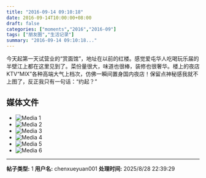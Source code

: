 ```yaml
---
title: "2016-09-14 09:10:18"
date: 2016-09-14T10:00:00+08:00
draft: false
categories: ["moments","2016","2016-09"]
tags: ["朋友圈","生活记录"]
summary: "2016-09-14 09:10:18..."
---
```


今天起第一天试营业的“赏面馆”，地址在以前的红楼。感觉爱屯华人吃喝玩乐届的半壁江上都在这里见到了。菜份量很大，味道也很棒，装修也很奢华。楼上的夜店KTV“MIX”各种高端大气上档次，仿佛一瞬间置身国内夜店！保留点神秘感我就不上图了，反正我只有一句话：“约起？”

## 媒体文件

- ![Media 1](/Moments/photos/2016-09-14/201609140910180.jpg)
- ![Media 2](/Moments/photos/2016-09-14/201609140910181.jpg)
- ![Media 3](/Moments/photos/2016-09-14/201609140910182.jpg)
- ![Media 4](/Moments/photos/2016-09-14/201609140910183.jpg)
- ![Media 5](/Moments/photos/2016-09-14/201609140910184.jpg)
- ![Media 6](/Moments/photos/2016-09-14/201609140910185.jpg)

---

**帖子类型:** 1
**用户名:** chenxueyuan001
**处理时间:** 2025/8/28 22:39:29